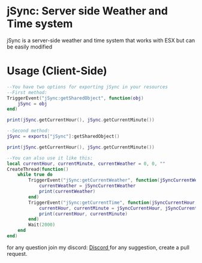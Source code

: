 # jSync: Server side Weather and Time system

jSync is a server-side weather and time system that works with ESX but can be easily modified


# Usage (Client-Side)

```lua
--You have two options for exporting jSync in your resources
--First method:
TriggerEvent("jSync:getSharedObject", function(obj)
	jSync = obj
end)

print(jSync.getCurrentHour(), jSync.getCurrentMinute())

--Second method:
jSync = exports["jSync"]:getSharedObject()

print(jSync.getCurrentHour(), jSync.getCurrentMinute())

--You can also use it like this:
local currentHour, currentMinute, currentWeather = 0, 0, ""
CreateThread(function()
	while true do
        TriggerEvent("jSync:getCurrentWeather", function(jSyncCurrentWeather)
            currentWeather = jSyncCurrentWeather
            print(currentWeather)
        end)
        TriggerEvent("jSync:getCurrentTime", function(jSyncCurrentHour, jSyncCurrentMinute)
            currentHour, currentMinute = jSyncCurrentHour, jSyncCurrentMinute
            print(currentHour, currentMinute)
        end)
        Wait(2000)
    end
end)

```

for any question join my discord:  [Discord
](https://discord.gg/DbuTNv9sqD)
for any suggestion, create a pull request.
